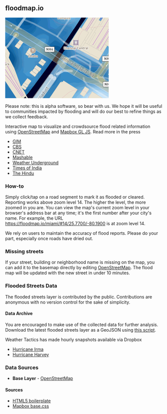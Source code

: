 ## floodmap.io
![](img/demo.gif)

Please note: this is alpha software, so bear with us. We hope it will be useful to communities impacted by flooding and will do our best to refine things as we collect feedback.

Interactive map to visualize and crowdsource flood related information using [OpenStreetMap](http://www.openstreetmap.org/) and [Mapbox GL JS](https://www.mapbox.com/mapbox-gl-js/). Read more in the press

- [GIM](https://www.gim-international.com/content/news/crowdsourced-mapping-projects-aid-post-harvey-disaster-management)
- [CBS](https://www.cbsnews.com/news/houston-harvey-u-flood-maps/?ftag=CNM-00-10aab6a&linkId=41670697)
- [CNET](https://www.cnet.com/news/maps-of-houstons-floods-shows-its-worse-than-you-thought-hurricane-harvey/)
- [Mashable](http://mashable.com/2017/08/30/crowdsource-map-u-flood-tracks-harvey-flooding/#WWljEZGHGmqF)
- [Weather Underground](https://www.wunderground.com/cat6/harvey-houston-most-extreme-rains-ever-major-us-city)
- [Times of India](http://timesofindia.indiatimes.com/tech/apps/Bangalore-techies-build-app-to-help-Chennai-flood-victims/articleshow/50039041.cms)
- [The Hindu](http://www.thehindu.com/news/cities/chennai/crowdsourced-map-to-mark-inundated-areas/article7935008.ece)

### How-to
Simply click/tap on a road segment to mark it as flooded or cleared. Reporting works above zoom level 14. The higher the level, the more zoomed in you are. You can view the map's current zoom level in your browser's address bar at any time; it's the first number after your city's name. For example, the URL https://floodmap.io/miami/#14/25.7700/-80.1900 is at zoom level 14.

We rely on users to maintain the accuracy of flood reports. Please do your part, especially once roads have dried out.

### Missing streets
If your street, building or neighborhood name is missing on the map, you can add it to the basemap directly by editing [OpenStreetMap](http://tasks.openstreetmap.us/). The flood map will be updated with the new street in under 10 minutes.

### Flooded Streets Data
The flooded streets layer is contributed by the public. Contributions are anonymous with no version control for the sake of simplicity.

#### Data Archive
You are encouraged to make use of the collected data for further analysis. Download the latest flooded streets layer as a GeoJSON using [this script](https://github.com/tailwindlabs/flood-map/blob/master/snapshot/floodmap-snapshot.py).

Weather Tactics has made hourly snapshots available via Dropbox

- [Hurricane Irma](https://www.dropbox.com/sh/7choc4mv1o1fn2z/AACbqlw5mDvPLQLGwGBJt_oUa?dl=0)
- [Hurricane Harvey](https://www.dropbox.com/sh/525vvot1fe56941/AABRuDQF9qqHs-7B4GNDAdxTa?dl=0)

### Data Sources
- **Base Layer** - [OpenStreetMap](http://openstreetmap.org)

#### Sources
- [HTML5 boilerplate](https://github.com/h5bp/html5-boilerplate)
- [Mapbox base.css](https://www.mapbox.com/base/)
